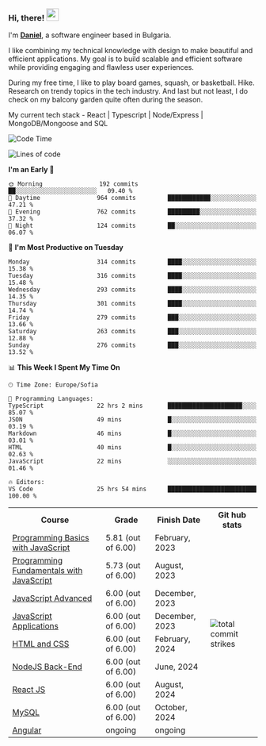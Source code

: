 ### Hi, there! <img src="https://emojis.slackmojis.com/emojis/images/1536351075/4594/blob-wave.gif" width="25"/>

I'm [**Daniel**](https://danielbatanov.netlify.app/), a software engineer based in Bulgaria.   

I like combining my technical knowledge with design to make beautiful and efficient applications. My goal is to build scalable and efficient software while providing engaging and flawless user experiences.

During my free time, I like to play board games, squash, or basketball. Hike. Research on trendy topics in the tech industry. And last but not least, I do check on my balcony garden quite often during the season.

My current tech stack - React | Typescript | Node/Express | MongoDB/Mongoose and SQL

<!--START_SECTION:waka-->
![Code Time](http://img.shields.io/badge/Code%20Time-1%2C342%20hrs%2013%20mins-blue)

![Lines of code](https://img.shields.io/badge/From%20Hello%20World%20I%27ve%20Written-553.0%20thousand%20lines%20of%20code-blue)

**I'm an Early 🐤** 

```text
🌞 Morning                192 commits         ██░░░░░░░░░░░░░░░░░░░░░░░   09.40 % 
🌆 Daytime                964 commits         ████████████░░░░░░░░░░░░░   47.21 % 
🌃 Evening                762 commits         █████████░░░░░░░░░░░░░░░░   37.32 % 
🌙 Night                  124 commits         ██░░░░░░░░░░░░░░░░░░░░░░░   06.07 % 
```
📅 **I'm Most Productive on Tuesday** 

```text
Monday                   314 commits         ████░░░░░░░░░░░░░░░░░░░░░   15.38 % 
Tuesday                  316 commits         ████░░░░░░░░░░░░░░░░░░░░░   15.48 % 
Wednesday                293 commits         ████░░░░░░░░░░░░░░░░░░░░░   14.35 % 
Thursday                 301 commits         ████░░░░░░░░░░░░░░░░░░░░░   14.74 % 
Friday                   279 commits         ███░░░░░░░░░░░░░░░░░░░░░░   13.66 % 
Saturday                 263 commits         ███░░░░░░░░░░░░░░░░░░░░░░   12.88 % 
Sunday                   276 commits         ███░░░░░░░░░░░░░░░░░░░░░░   13.52 % 
```


📊 **This Week I Spent My Time On** 

```text
🕑︎ Time Zone: Europe/Sofia

💬 Programming Languages: 
TypeScript               22 hrs 2 mins       █████████████████████░░░░   85.07 % 
JSON                     49 mins             █░░░░░░░░░░░░░░░░░░░░░░░░   03.19 % 
Markdown                 46 mins             █░░░░░░░░░░░░░░░░░░░░░░░░   03.01 % 
HTML                     40 mins             █░░░░░░░░░░░░░░░░░░░░░░░░   02.63 % 
JavaScript               22 mins             ░░░░░░░░░░░░░░░░░░░░░░░░░   01.46 % 

🔥 Editors: 
VS Code                  25 hrs 54 mins      █████████████████████████   100.00 % 
```


<!--END_SECTION:waka-->


<table>
  <tr>
    <th>Course</th>
    <th>Grade</th>
    <th>Finish Date</th>
    <th>Git hub stats</th>
  </tr>
  <tr>
    <td><a href="https://softuni.bg/Certificates/Details/159814/4fcfee60">Programming Basics with JavaScript</a></td>
    <td>5.81 (out of 6.00)</td>
    <td>February, 2023</td>
    <td rowspan="9"><img align="center" src="https://github-readme-streak-stats.herokuapp.com/?user=batanoffs&layout=compact&hide_border=true" alt="total commit strikes"/></td>
  </tr>
  <tr>
    <td><a href="https://softuni.bg/Certificates/Details/180198/31625e83">Programming Fundamentals with JavaScript</a></td>
    <td>5.73 (out of 6.00)</td>
    <td>August, 2023</td>
  </tr>
  <tr>
    <td><a href="https://softuni.bg/Certificates/Details/195467/d2fe5f99">JavaScript Advanced</a></td>
    <td>6.00 (out of 6.00)</td>
    <td>December, 2023</td>
  </tr>
  <tr>
    <td><a href="https://softuni.bg/Certificates/Details/195298/1f9f9bde">JavaScript Applications</a></td>
    <td>6.00 (out of 6.00)</td>
    <td>December, 2023</td>
  </tr>
  <tr>
    <td><a href="https://softuni.bg/certificates/details/205221/f430eb0f">HTML and CSS</a></td>
    <td>6.00 (out of 6.00)</td>
    <td>February, 2024</td>
  </tr>
  <tr>
    <td><a href="https://softuni.bg/certificates/details/218275/6b86be8a">NodeJS Back-End</a></td>
    <td>6.00 (out of 6.00)</td>
    <td>June, 2024</td>
  </tr>
  <tr>
    <td><a href="https://softuni.bg/Certificates/Details/223751/509209a4">React JS</a></td>
    <td>6.00 (out of 6.00)</td>
    <td>August, 2024</td>
  </tr>
  <tr>
    <td><a href="https://softuni.bg/certificates/details/226193/b51bd6a0">MySQL</a></td>
    <td>6.00 (out of 6.00)</td>
    <td>October, 2024</td>
  </tr>
   <tr>
    <td><a href="">Angular</a></td>
    <td>ongoing</td>
    <td>ongoing</td>
  </tr>
</table>

 <!-- <a href="#"><img align="center" src="https://github-profile-trophy.vercel.app/?username=batanoffs&column=-1&margin-w=8&margin-h=2" alt="GitHub Trophies" /></a> -->



